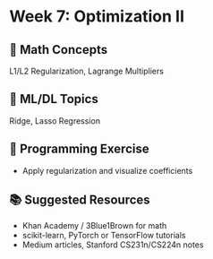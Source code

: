 # Week 7: Optimization II

## 🧠 Math Concepts
L1/L2 Regularization, Lagrange Multipliers

## 🤖 ML/DL Topics
Ridge, Lasso Regression

## 🧪 Programming Exercise
- Apply regularization and visualize coefficients

## 📚 Suggested Resources
- Khan Academy / 3Blue1Brown for math
- scikit-learn, PyTorch or TensorFlow tutorials
- Medium articles, Stanford CS231n/CS224n notes

